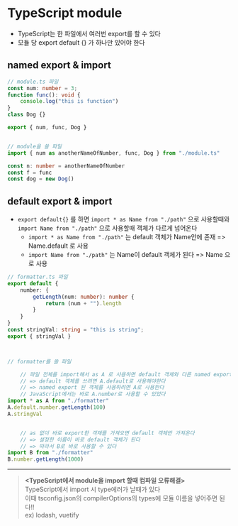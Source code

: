 # TypeScript module
* TypeScript는 한 파일에서 여러번 export를 할 수 있다
* 모듈 당 export default {} 가 하나만 있어야 한다

## named export & import
``` typescript
// module.ts 파일
const num: number = 3;
function func(): void {
	console.log("this is function")
}
class Dog {}

export { num, func, Dog }


// module을 쓸 파일
import { num as anotherNameOfNumber, func, Dog } from "./module.ts"

const n: number = anotherNameOfNumber
const f = func
const dog = new Dog()
```


## default export & import
* `export default{}` 를 하면 `import * as Name from "./path"` 으로 사용할때와 `import Name from "./path"` 으로 사용할때 객체가 다르게 넘어온다
	* `import * as Name from "./path"` 는 default 객체가 Name안에 존재 => Name.default 로 사용
	* `import Name from "./path"` 는 Name이 default 객체가 된다 => Name 으로 사용

``` typescript
// formatter.ts 파일
export default {
	number: {
		getLength(num: number): number {
			return (num + "").length
		}
	}
}
const stringVal: string = "this is string";
export { stringVal }



// formatter를 쓸 파일

	// 파일 전체를 import해서 as A 로 사용하면 default 객체와 다른 named export 된 객체를 가져온다
	// => default 객체를 쓰려면 A.default로 사용해야한다
	// => named export 된 객체를 사용하려면 A로 사용한다
	// JavaScript에서는 바로 A.number로 사용할 수 있었다
import * as A from "./formatter"
A.default.number.getLength(100)
A.stringVal


	// as 없이 바로 export한 객체를 가져오면 default 객체만 가져온다
	// => 설정한 이름이 바로 default 객체가 된다
	// => 따라서 B로 바로 사용할 수 있다	
import B from "./formatter"
B.number.getLength(1000)
```

- - - -

> **<TypeScript에서 module을 import 할때 컴파일 오류해결>**  
> TypeScript에서 import 시 type에러가 날때가 있다  
> 이때 tsconfig.json의 compilerOptions의 types에 모듈 이름을 넣어주면 된다!!  
> ex) lodash, vuetify  









